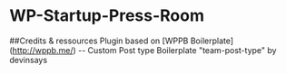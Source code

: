 # WP-Startup-Press-Room

##Credits & ressources
Plugin based on [WPPB Boilerplate] (http://wppb.me/) --
Custom Post type Boilerplate "team-post-type" by devinsays
